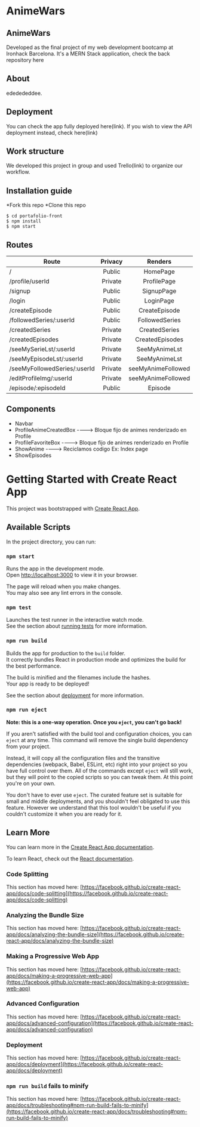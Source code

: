 # AnimeWars

## AnimeWars
Developed as the final project of my web development bootcamp at Ironhack Barcelona. It's a MERN Stack application, check the back repository here<link>

## About
ededededdee.


## Deployment

You can check the app fully deployed here(link). If you wish to view the API deployment instead, check here(link)

## Work structure

We developed this project in group and used Trello(link) to organize our workflow.

## Installation guide

*Fork this repo
*Clone this repo

```
$ cd portafolio-front
$ npm install
$ npm start
```

## Routes

| Route  | Privacy | Renders |
| ------------- |:-------------:|:-------------:|
| /      | Public     | HomePage    |
| /profile/userId     | Private     |ProfilePage    |
| /signup     | Public    | SignupPage        |
| /login       | Public    |  LoginPage       |
| /createEpisode |  Public |   CreateEpisode  |
| /followedSeries/:userId| Public  | FollowedSeries   |
| /createdSeries | Private  | CreatedSeries    |
| /createdEpisodes | Private  | CreatedEpisodes|
| /seeMySerieLst/:userId | Private  | SeeMyAnimeLst   |
| /seeMyEpisodeLst/:userId | Private  | SeeMyAnimeLst   |
|/seeMyFollowedSeries/:userId|Private| seeMyAnimeFollowed|
|/editProfileImg/:userId|Private| seeMyAnimeFollowed|
|/episode/:episodeId|Public|Episode|



## Components
* Navbar
* ProfileAnimeCreatedBox ----> Bloque fijo de animes renderizado en Profile
* ProfileFavoriteBox ----> Bloque fijo de animes renderizado en Profile
* ShowAnime ----> Reciclamos codigo Ex: Index page
* ShowEpisodes 
 





# Getting Started with Create React App

This project was bootstrapped with [Create React App](https://github.com/facebook/create-react-app).

## Available Scripts

In the project directory, you can run:

### `npm start`

Runs the app in the development mode.\
Open [http://localhost:3000](http://localhost:3000) to view it in your browser.

The page will reload when you make changes.\
You may also see any lint errors in the console.

### `npm test`

Launches the test runner in the interactive watch mode.\
See the section about [running tests](https://facebook.github.io/create-react-app/docs/running-tests) for more information.

### `npm run build`

Builds the app for production to the `build` folder.\
It correctly bundles React in production mode and optimizes the build for the best performance.

The build is minified and the filenames include the hashes.\
Your app is ready to be deployed!

See the section about [deployment](https://facebook.github.io/create-react-app/docs/deployment) for more information.

### `npm run eject`

**Note: this is a one-way operation. Once you `eject`, you can't go back!**

If you aren't satisfied with the build tool and configuration choices, you can `eject` at any time. This command will remove the single build dependency from your project.

Instead, it will copy all the configuration files and the transitive dependencies (webpack, Babel, ESLint, etc) right into your project so you have full control over them. All of the commands except `eject` will still work, but they will point to the copied scripts so you can tweak them. At this point you're on your own.

You don't have to ever use `eject`. The curated feature set is suitable for small and middle deployments, and you shouldn't feel obligated to use this feature. However we understand that this tool wouldn't be useful if you couldn't customize it when you are ready for it.

## Learn More

You can learn more in the [Create React App documentation](https://facebook.github.io/create-react-app/docs/getting-started).

To learn React, check out the [React documentation](https://reactjs.org/).

### Code Splitting

This section has moved here: [https://facebook.github.io/create-react-app/docs/code-splitting](https://facebook.github.io/create-react-app/docs/code-splitting)

### Analyzing the Bundle Size

This section has moved here: [https://facebook.github.io/create-react-app/docs/analyzing-the-bundle-size](https://facebook.github.io/create-react-app/docs/analyzing-the-bundle-size)

### Making a Progressive Web App

This section has moved here: [https://facebook.github.io/create-react-app/docs/making-a-progressive-web-app](https://facebook.github.io/create-react-app/docs/making-a-progressive-web-app)

### Advanced Configuration

This section has moved here: [https://facebook.github.io/create-react-app/docs/advanced-configuration](https://facebook.github.io/create-react-app/docs/advanced-configuration)

### Deployment

This section has moved here: [https://facebook.github.io/create-react-app/docs/deployment](https://facebook.github.io/create-react-app/docs/deployment)

### `npm run build` fails to minify

This section has moved here: [https://facebook.github.io/create-react-app/docs/troubleshooting#npm-run-build-fails-to-minify](https://facebook.github.io/create-react-app/docs/troubleshooting#npm-run-build-fails-to-minify)
